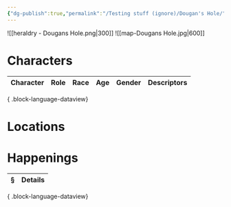 ```yaml
---
{"dg-publish":true,"permalink":"/Testing stuff (ignore)/Dougan's Hole/"}
---
```


![[heraldry - Dougans Hole.png\|300]]
![[map-Dougans Hole.jpg\|600]]
# Characters

| Character | Role | Race | Age | Gender | Descriptors |
| --------- | ---- | ---- | --- | ------ | ----------- |

{ .block-language-dataview}

# Locations
# Happenings
| § | Details |
| - | ------- |

{ .block-language-dataview}
